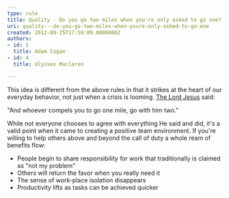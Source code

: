 ```yaml
---
type: rule
title: Quality - Do you go two miles when you're only asked to go one?
uri: quality---do-you-go-two-miles-when-youre-only-asked-to-go-one
created: 2012-09-25T17:59:09.0000000Z
authors:
- id: 1
  title: Adam Cogan
- id: 4
  title: Ulysses Maclaren

---
```


 
This idea is different from the above rules in that it strikes at the heart of our                     everyday behavior, not just when a crisis is looming. [The Lord Jesus](http&#58;//www.biblegateway.com/passage/?search=matt%205&#58;41&amp;version=NKJV%3b) said:


"And whoever compels you to go one mile, go with him two."


While not everyone chooses                     to agree with everything He said and did, it's a valid point when it came to creating                     a positive team environment. If you're willing to help others above and beyond the                     call of duty a whole ream of benefits flow:
 
- People begin to share responsibility for work that traditionally is claimed as "not my problem"
- Others will return the favor when you really need it
- The sense of work-place isolation disappears
- Productivity lifts as tasks can be achieved quicker


